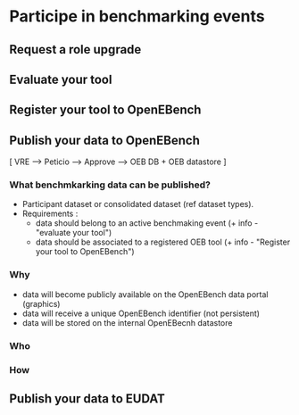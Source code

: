 # Participe in benchmarking events

Request a role upgrade
----------------------

Evaluate your tool
------------------

Register your tool to OpenEBench
-------------------------------

Publish your data to OpenEBench
-------------------------------

[ VRE --> Peticio --> Approve --> OEB DB + OEB datastore ]

### What benchmkarking data can be published?
- Participant dataset or consolidated dataset (ref dataset types).
- Requirements :
  -  data should belong to an active benchmaking event (+ info - "evaluate your tool")
  -  data should be associated to a registered OEB tool (+ info - "Register your tool to OpenEBench")

### Why
- data will become publicly available on the OpenEBench data portal (graphics)
- data will receive a unique OpenEBench identifier (not persistent)
- data will be stored on the internal OpenEBecnh datastore

### Who

### How

Publish your data to EUDAT
--------------------------
